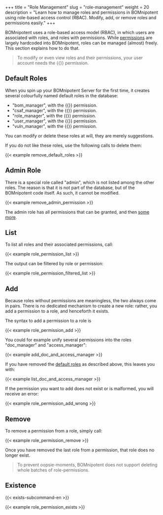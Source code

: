+++
title = "Role Management"
slug = "role-management"
weight = 20
description = "Learn how to manage roles and permissions in BOMnipotent using role-based access control (RBAC). Modify, add, or remove roles and permissions easily."
+++

BOMnipotent uses a role-based access model (RBAC), in which users are associated with roles, and roles with permissions. While [permissions](/client/manager/access-management/permissions/) are largely hardcoded into BOMnipotent, roles can be managed (almost) freely. This section explains how to do that.

> To modify or even view roles and their permissions, your user account needs the {{<role-management-en>}} permission.

## Default Roles

When you spin up your BOMnipotent Server for the first time, it creates several colourfully named default roles in the database:
- "bom_manager", with the {{<bom-management-en>}} permission.
- "csaf_manager", with the {{<csaf-management-en>}} permission.
- "role_manager", with the {{<role-management-en>}} permission.
- "user_manager", with the {{<user-management-en>}} permission.
- "vuln_manager", with the {{<vuln-management-en>}} permission.

You can modify or delete these roles at will, they are merely suggestions.

If you do not like these roles, use the following calls to delete them:

{{< example remove_default_roles >}}

## Admin Role

There is a special role called "admin", which is not listed among the other roles. The reason is that it is not part of the database, but of the BOMnipotent code itself. As such, it cannot be modified.

{{< example remove_admin_permission >}}

The admin role has all permissions that can be granted, and then [some more](/client/manager/access-management/permissions/#special-admin-permissions).

## List

To list all roles and their associated permissions, call:

{{< example role_permission_list >}}

The output can be filtered by role or permission:

{{< example role_permission_filtered_list >}}

## Add

Because roles without permissions are meaningless, the two always come in pairs. There is no dedicated mechanism to create a new role: rather, you add a permission to a role, and henceforth it exists.

The syntax to add a permission to a role is

{{< example role_permission_add >}}

You could for example unify several permissions into the roles "doc_manager" and "access_manager":

{{< example add_doc_and_access_manager >}}

If you have removed the [default roles](#default-roles) as described above, this leaves you with:

{{< example list_doc_and_access_manager >}}

If the permission you want to add does not exist or is malformed, you will receive an error:

{{< example role_permission_add_wrong >}}

## Remove

To remove a permission from a role, simply call:

{{< example role_permission_remove >}}

Once you have removed the last role from a permission, that role does no longer exist.

> To prevent oopsie-moments, BOMnipotent does not support deleting whole batches of role-permissions.

## Existence

{{< exists-subcommand-en >}}

{{< example role_permission_exists >}}
